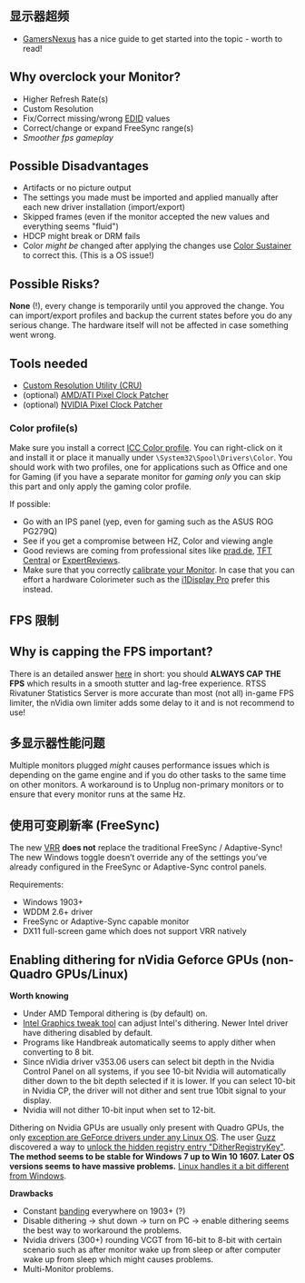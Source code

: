 ## 显示器超频

* [GamersNexus](https://www.gamersnexus.net/guides/1674-overclock-monitor-higher-refresh-rate) has a nice guide to get started into the topic - worth to read!

Why overclock your Monitor?
-------------

* Higher Refresh Rate(s)
* Custom Resolution
* Fix/Correct missing/wrong [EDID](https://en.wikipedia.org/wiki/Extended_Display_Identification_Data) values
* Correct/change or expand FreeSync range(s)
* _Smoother fps gameplay_


Possible Disadvantages
-------------

* Artifacts or no picture output 
* The settings you made must be imported and applied manually after each new driver installation (import/export)
* Skipped frames (even if the monitor accepted the new values and everything seems "fluid")
* HDCP might break or DRM fails
* Color _might be_ changed after applying the changes use [Color Sustainer](http://www.guru3d.com/files-details/color-sustainer-download.html) to correct this. (This is a OS issue!)


Possible Risks?
-------------

**None** (!), every change is temporarily until you approved the change. You can import/export profiles and backup the current states before you do any serious change. The hardware itself will not be affected in case something went wrong. 


Tools needed
-------------

* [Custom Resolution Utility (CRU)](https://www.monitortests.com/forum/Thread-Custom-Resolution-Utility-CRU)
* (optional) [AMD/ATI Pixel Clock Patcher](https://www.monitortests.com/forum/Thread-AMD-ATI-Pixel-Clock-Patcher)
* (optional) [NVIDIA Pixel Clock Patcher](https://www.monitortests.com/forum/Thread-NVIDIA-Pixel-Clock-Patcher)



### Color profile(s)

Make sure you install a correct [ICC Color profile](http://www.tftcentral.co.uk/articles/icc_profiles.htm#install). You can right-click on it and install it or place it manually under `\System32\Spool\Drivers\Color`. You should work with two profiles, one for applications such as Office and one for Gaming (if you have a separate monitor for _gaming only_ you can skip this part and only apply the gaming color profile. 

If possible:
- Go with an IPS panel (yep, even for gaming such as the ASUS ROG PG279Q)
- See if you get a compromise between HZ, Color and viewing angle
- Good reviews are coming from professional sites like [prad.de](https://www.prad.de/), [TFT Central](http://www.tftcentral.co.uk/) or [ExpertReviews](https://www.expertreviews.co.uk/accessories/pc-monitors).
- Make sure that you correctly [calibrate your Monitor](https://www.digitaltrends.com/computing/how-to-calibrate-your-monitor/). In case that you can effort a hardware Colorimeter such as the [i1Display Pro](https://www.xrite.com/categories/calibration-profiling/i1display-pro) prefer this instead.


## FPS 限制

Why is capping the FPS important?
---------------

There is an detailed answer [here](https://www.blurbusters.com/howto-low-lag-vsync-on/) in short: you should **ALWAYS CAP THE FPS** which results in a smooth stutter and lag-free experience. RTSS Rivatuner Statistics Server is more accurate than most (not all) in-game FPS limiter, the nVidia own limiter adds some delay to it and is not recommend to use!


## 多显示器性能问题

Multiple monitors plugged _might_ causes performance issues which is depending on the game engine and if you do other tasks to the same time on other monitors. A workaround is to Unplug non-primary monitors or to ensure that every monitor runs at the same Hz.

## 使用可变刷新率 (FreeSync)

The new [VRR](https://devblogs.microsoft.com/directx/os-variable-refresh-rate/) **does not** replace the traditional FreeSync / Adaptive-Sync! The new Windows toggle doesn’t override any of the settings you’ve already configured in the FreeSync or Adaptive-Sync control panels.

Requirements:
- Windows 1903+
- WDDM 2.6+ driver
- FreeSync or Adaptive-Sync capable monitor
- DX11 full-screen game which does not support VRR natively

## Enabling dithering for nVidia Geforce GPUs (non-Quadro GPUs/Linux)

**Worth knowing**
* Under AMD Temporal dithering is (by default) on.
* [Intel Graphics tweak tool](https://github.com/nitrocaster/igfxtweak) can adjust Intel's dithering. Newer Intel driver have dithering disabled by default.
* Programs like Handbreak automatically seems to apply dither when converting to 8 bit.
* Since nVidia driver v353.06 users can select bit depth in the Nvidia Control Panel on all systems, if you see 10-bit Nvidia will automatically dither down to the bit depth selected if it is lower. If you can select 10-bit in Nvidia CP, the driver will not dither and sent true 10bit signal to your display.
* Nvidia will not dither 10-bit input when set to 12-bit.


Dithering on Nvidia GPUs are usually only present with Quadro GPUs, the only [exception are GeForce drivers under any Linux OS](https://us.download.nvidia.com/XFree86/Linux-x86/375.10/README/xconfigoptions.html). The user [Guzz](https://forums.geforce.com/member/1822975/) discovered a way to [unlock the hidden registry entry "DitherRegistryKey"](https://forums.geforce.com/default/topic/1082681/geforce-drivers/is-it-possible-to-quot-port-quot-dithering-from-nvidia-x-server-to-geforce-driver-/post/5934577/#5934577). __The method seems to be stable for Windows 7 up to Win 10 1607. Later OS versions seems to have massive problems.__ [Linux handles it a bit different from Windows](https://help.teradici.com/s/article/1048).

**Drawbacks**
* Constant [banding](https://loopit.dk/banding_in_games.pdf) everywhere on 1903+ (?)
* Disable dithering -> shut down -> turn on PC -> enable dithering seems the best way to workaround the problems.
* Nvidia drivers (300+) rounding VCGT from 16-bit to 8-bit with certain scenario such as after monitor wake up from sleep or after computer wake up from sleep which might causes problems.
* Multi-Monitor problems.

